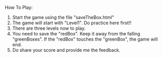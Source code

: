 How To Play:
  1. Start the game using the file "saveTheBox.html"
  2. The game will start with "Level1". Do practice here first!!
  3. There are three levels now to play.
  4. You need to save the "redBox". Keep it away from the falling "greenBoxes". If the "redBox" touches the "greenBox", the game will end.
  5. Do share your score and provide me the feedback.

